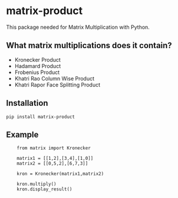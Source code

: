 # matrix-product

This package needed for Matrix Multiplication with Python.

## What matrix multiplications does it contain?

 * Kronecker Product
 * Hadamard Product
 * Frobenius Product
 * Khatri Rao Column Wise Product
 * Khatri Rapor Face Splitting Product
 
## Installation
 
 `pip install matrix-product`

## Example

```
    from matrix import Kronecker
    
    matrix1 = [[1,2],[3,4],[1,0]]
    matrix2 = [[0,5,2],[6,7,3]]

    kron = Kronecker(matrix1,matrix2)

    kron.multiply()
    kron.display_result()
```
 
